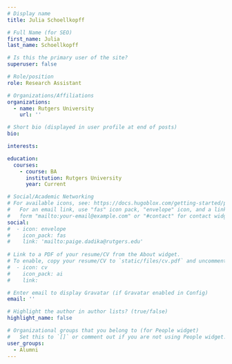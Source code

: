 ```yaml
---
# Display name
title: Julia Schoellkopff

# Full Name (for SEO)
first_name: Julia
last_name: Schoellkopff

# Is this the primary user of the site?
superuser: false

# Role/position
role: Research Assistant

# Organizations/Affiliations
organizations:
  - name: Rutgers University
    url: ''

# Short bio (displayed in user profile at end of posts)
bio: 

interests:

education:
  courses:
    - course: BA
      institution: Rutgers University
      year: Current

# Social/Academic Networking
# For available icons, see: https://docs.hugoblox.com/getting-started/page-builder/#icons
#   For an email link, use "fas" icon pack, "envelope" icon, and a link in the
#   form "mailto:your-email@example.com" or "#contact" for contact widget.
social:
#  - icon: envelope
#    icon_pack: fas
#    link: 'mailto:paige.dadika@rutgers.edu'
    
# Link to a PDF of your resume/CV from the About widget.
# To enable, copy your resume/CV to `static/files/cv.pdf` and uncomment the lines below.
#  - icon: cv
#    icon_pack: ai
#    link: 

# Enter email to display Gravatar (if Gravatar enabled in Config)
email: ''

# Highlight the author in author lists? (true/false)
highlight_name: false

# Organizational groups that you belong to (for People widget)
#   Set this to `[]` or comment out if you are not using People widget.
user_groups:
  - Alumni
---
```



